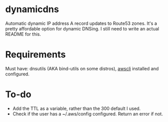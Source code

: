 # dynamicdns

Automatic dynamic IP address A record updates to Route53 zones.
It's a pretty affordable option for dynamic DNSing.
I still need to write an actual README for this.

# Requirements

Must have: dnsutils (AKA bind-utils on some distros), [awscli](http://docs.aws.amazon.com/cli/latest/userguide/installing.html) installed and configured.

# To-do

* Add the TTL as a variable, rather than the 300 default I used.
* Check if the user has a ~/.aws/config configured. Return an error if not. 
